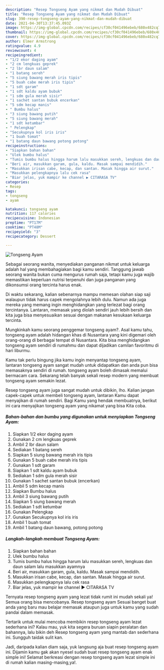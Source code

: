 ```yaml
---
description: "Resep Tongseng Ayam yang nikmat dan Mudah Dibuat"
title: "Resep Tongseng Ayam yang nikmat dan Mudah Dibuat"
slug: 390-resep-tongseng-ayam-yang-nikmat-dan-mudah-dibuat
date: 2021-04-30T13:37:45.093Z
image: https://img-global.cpcdn.com/recipes/cf30cf041496ebeb/680x482cq70/tongseng-ayam-foto-resep-utama.jpg
thumbnail: https://img-global.cpcdn.com/recipes/cf30cf041496ebeb/680x482cq70/tongseng-ayam-foto-resep-utama.jpg
cover: https://img-global.cpcdn.com/recipes/cf30cf041496ebeb/680x482cq70/tongseng-ayam-foto-resep-utama.jpg
author: Elmer Armstrong
ratingvalue: 4.9
reviewcount: 4
recipeingredient:
- "1/2 ekor daging ayam"
- "2 cm lengkuas geprek"
- "2 lbr daun salam"
- "1 batang sereh"
- "5 siung bawang merah iris tipis"
- "5 buah cabe merah iris tipis"
- "1 sdt garam"
- "1 sdt kaldu ayam bubuk"
- "1 sdm gula merah sisir"
- "1 sachet santan bubuk encerkan"
- "5 sdm kecap manis"
- " Bumbu halus"
- "3 siung bawang putih"
- "5 siung bawang merah"
- "1 sdt ketumbar"
- " Pelengkap"
- "Secukupnya kol iris iris"
- "1 buah tomat"
- "1 batang daun bawang potong potong"
recipeinstructions:
- "Siapkan bahan bahan"
- "Ulek bumbu halus"
- "Tumis bumbu halus hingga harum lalu masukkan sereh, lengkuas dan daun salam lalu masukkan ayamnya"
- "Beri air, masukkan garam, gula, kaldu. Masak sampai mendidih."
- "Masukkan irisan cabe, kecap, dan santan. Masak hingga air surut."
- "Masukkan pelengkapnya lalu cek rasa"
- "Biar jelas, yuk mampir ke channel ▶️ CITARASA TV"
categories:
- Resep
tags:
- tongseng
- ayam

katakunci: tongseng ayam 
nutrition: 117 calories
recipecuisine: Indonesian
preptime: "PT17M"
cooktime: "PT48M"
recipeyield: "3"
recipecategory: Dessert

---
```



![Tongseng Ayam](https://img-global.cpcdn.com/recipes/cf30cf041496ebeb/680x482cq70/tongseng-ayam-foto-resep-utama.jpg)

Sebagai seorang wanita, menyediakan panganan nikmat untuk keluarga adalah hal yang membahagiakan bagi kamu sendiri. Tanggung jawab seorang  wanita bukan cuma mengurus rumah saja, tetapi kamu juga wajib memastikan keperluan nutrisi terpenuhi dan juga panganan yang dikonsumsi orang tercinta harus enak.

Di waktu  sekarang, kalian sebenarnya mampu memesan olahan siap saji walaupun tidak harus capek mengolahnya lebih dulu. Namun ada juga mereka yang memang ingin menghidangkan yang terlezat bagi orang tercintanya. Lantaran, memasak yang diolah sendiri jauh lebih bersih dan kita juga bisa menyesuaikan sesuai dengan makanan kesukaan keluarga tercinta. 



Mungkinkah kamu seorang penggemar tongseng ayam?. Asal kamu tahu, tongseng ayam adalah hidangan khas di Nusantara yang kini digemari oleh orang-orang di berbagai tempat di Nusantara. Kita bisa menghidangkan tongseng ayam sendiri di rumahmu dan dapat dijadikan camilan favoritmu di hari liburmu.

Kamu tak perlu bingung jika kamu ingin menyantap tongseng ayam, lantaran tongseng ayam sangat mudah untuk didapatkan dan anda pun bisa memasaknya sendiri di rumah. tongseng ayam boleh dimasak memalui bermacam cara. Sekarang telah banyak sekali resep modern yang membuat tongseng ayam semakin lezat.

Resep tongseng ayam juga sangat mudah untuk dibikin, lho. Kalian jangan capek-capek untuk membeli tongseng ayam, lantaran Kamu dapat menyajikan di rumah sendiri. Bagi Kamu yang hendak membuatnya, berikut ini cara menyajikan tongseng ayam yang nikamat yang bisa Kita coba.

<!--inarticleads1-->

##### Bahan-bahan dan bumbu yang digunakan untuk menyiapkan Tongseng Ayam:

1. Siapkan 1/2 ekor daging ayam
1. Gunakan 2 cm lengkuas geprek
1. Ambil 2 lbr daun salam
1. Sediakan 1 batang sereh
1. Siapkan 5 siung bawang merah iris tipis
1. Gunakan 5 buah cabe merah iris tipis
1. Gunakan 1 sdt garam
1. Siapkan 1 sdt kaldu ayam bubuk
1. Sediakan 1 sdm gula merah sisir
1. Gunakan 1 sachet santan bubuk (encerkan)
1. Ambil 5 sdm kecap manis
1. Siapkan  Bumbu halus
1. Ambil 3 siung bawang putih
1. Siapkan 5 siung bawang merah
1. Sediakan 1 sdt ketumbar
1. Gunakan  Pelengkap
1. Gunakan Secukupnya kol iris iris
1. Ambil 1 buah tomat
1. Ambil 1 batang daun bawang, potong potong




<!--inarticleads2-->

##### Langkah-langkah membuat Tongseng Ayam:

1. Siapkan bahan bahan
1. Ulek bumbu halus
1. Tumis bumbu halus hingga harum lalu masukkan sereh, lengkuas dan daun salam lalu masukkan ayamnya
1. Beri air, masukkan garam, gula, kaldu. Masak sampai mendidih.
1. Masukkan irisan cabe, kecap, dan santan. Masak hingga air surut.
1. Masukkan pelengkapnya lalu cek rasa
1. Biar jelas, yuk mampir ke channel ▶️ CITARASA TV




Ternyata resep tongseng ayam yang lezat tidak rumit ini mudah sekali ya! Semua orang bisa mencobanya. Resep tongseng ayam Sesuai banget buat anda yang baru mau belajar memasak ataupun juga untuk kamu yang sudah pandai dalam memasak.

Tertarik untuk mulai mencoba membikin resep tongseng ayam lezat sederhana ini? Kalau mau, yuk kita segera buruan siapin peralatan dan bahannya, lalu bikin deh Resep tongseng ayam yang mantab dan sederhana ini. Sungguh taidak sulit kan. 

Jadi, daripada kalian diam saja, yuk langsung aja buat resep tongseng ayam ini. Dijamin kamu gak akan nyesel sudah buat resep tongseng ayam enak simple ini! Selamat berkreasi dengan resep tongseng ayam lezat simple ini di rumah kalian masing-masing,ya!.

